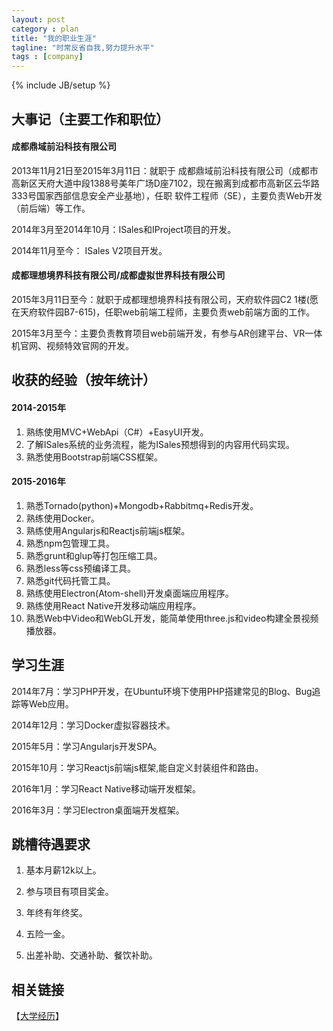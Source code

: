 ```yaml
---
layout: post
category : plan
title: "我的职业生涯"
tagline: "时常反省自我,努力提升水平"
tags : [company]
---
```

{% include JB/setup %}

## 大事记（主要工作和职位）

#### 成都鼎域前沿科技有限公司

 2013年11月21日至2015年3月11日：就职于 成都鼎域前沿科技有限公司（成都市高新区天府大道中段1388号美年广场D座7102，现在搬离到成都市高新区云华路333号国家西部信息安全产业基地），任职 软件工程师（SE），主要负责Web开发（前后端）等工作。 

2014年3月至2014年10月：ISales和IProject项目的开发。

2014年11月至今： ISales V2项目开发。

#### 成都理想境界科技有限公司/成都虚拟世界科技有限公司

2015年3月11日至今：就职于成都理想境界科技有限公司，天府软件园C2 1楼(愿在天府软件园B7-615)，任职web前端工程师，主要负责web前端方面的工作。

2015年3月至今：主要负责教育项目web前端开发，有参与AR创建平台、VR一体机官网、视频特效官网的开发。

## 收获的经验（按年统计）

#### 2014-2015年

1. 熟练使用MVC+WebApi（C#）+EasyUI开发。
2. 了解ISales系统的业务流程，能为ISales预想得到的内容用代码实现。
3. 熟悉使用Bootstrap前端CSS框架。

#### 2015-2016年

1. 熟悉Tornado(python)+Mongodb+Rabbitmq+Redis开发。
2. 熟练使用Docker。
3. 熟练使用Angularjs和Reactjs前端js框架。
4. 熟悉npm包管理工具。
5. 熟悉grunt和glup等打包压缩工具。
6. 熟悉less等css预编译工具。
7. 熟悉git代码托管工具。
8. 熟练使用Electron(Atom-shell)开发桌面端应用程序。
9. 熟练使用React Native开发移动端应用程序。
10. 熟悉Web中Video和WebGL开发，能简单使用three.js和video构建全景视频播放器。

## 学习生涯

2014年7月：学习PHP开发，在Ubuntu环境下使用PHP搭建常见的Blog、Bug追踪等Web应用。

2014年12月：学习Docker虚拟容器技术。

2015年5月：学习Angularjs开发SPA。

2015年10月：学习Reactjs前端js框架,能自定义封装组件和路由。

2016年1月：学习React Native移动端开发框架。

2016年3月：学习Electron桌面端开发框架。

## 跳槽待遇要求

1. 基本月薪12k以上。

2. 参与项目有项目奖金。

3. 年终有年终奖。

4. 五险一金。

5. 出差补助、交通补助、餐饮补助。

## 相关链接

【[大学经历](/plan/2015/12/13/school)】

